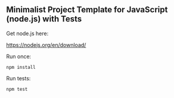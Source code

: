 ## Minimalist Project Template for JavaScript (node.js) with Tests

Get node.js here:

https://nodejs.org/en/download/

Run once:
```
npm install
```

Run tests:
```
npm test
```
